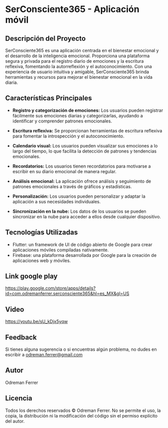# SerConsciente365 - Aplicación móvil

## Descripción del Proyecto

SerConsciente365 es una aplicación centrada en el bienestar emocional y el desarrollo de la inteligencia emocional. Proporciona una plataforma segura y privada para el registro diario de emociones y la escritura reflexiva, fomentando la autorreflexión y el autoconocimiento. Con una experiencia de usuario intuitiva y amigable, SerConsciente365 brinda herramientas y recursos para mejorar el bienestar emocional en la vida diaria.

## Características  Principales

* **Registro y categorización de emociones:** Los usuarios pueden registrar fácilmente sus emociones diarias y categorizarlas, ayudando a identificar y comprender patrones emocionales.

* **Escritura reflexiva:** Se proporcionan herramientas de escritura reflexiva para fomentar la introspección y el autoconocimiento.

* **Calendario visual:** Los usuarios pueden visualizar sus emociones a lo largo del tiempo, lo que facilita la detección de patrones y tendencias emocionales.

* **Recordatorios:** Los usuarios tienen recordatorios para motivarse a escribir en su diario emocional de manera regular.

* **Análisis emocional:** La aplicación ofrece análisis y seguimiento de patrones emocionales a través de gráficos y estadísticas.

* **Personalización:** Los usuarios pueden personalizar y adaptar la aplicación a sus necesidades individuales.

* **Sincronización en la nube:** Los datos de los usuarios se pueden sincronizar en la nube para acceder a ellos desde cualquier dispositivo.

## Tecnologías Utilizadas

- Flutter: un framework de UI de código abierto de Google para crear aplicaciones móviles compiladas nativamente.
- Firebase: una plataforma desarrollada por Google para la creación de aplicaciones web y móviles.

## Link google play

https://play.google.com/store/apps/details?id=com.odremanferrer.serconsciente365&hl=es_MX&gl=US

## Video
https://youtu.be/sU_kDjx5yqw

## Feedback

Si tienes alguna sugerencia o si encuentras algún problema, no dudes en escribir a odreman.ferrer@gmail.com

## Autor

Odreman Ferrer

## Licencia

Todos los derechos reservados © Odreman Ferrer. No se permite el uso, la copia, la distribución ni la modificación del código sin el permiso explícito del autor.
